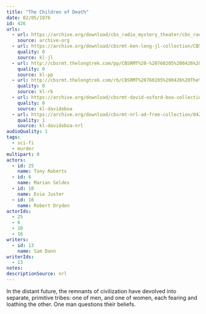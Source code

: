 ```yaml
---
title: "The Children of Death"
date: 02/05/1976
id: 426
urls: 
  - url: https://archive.org/download/cbs_radio_mystery_theater/cbs_radio_mystery_theater-0401-0450.zip/cbs_radio_mystery_theater-0401-0450%2Fcbsrmt_0426_the_children_of_death.mp3
    source: archive-org
  - url: https://archive.org/download/cbsrmt-ken-long-jl-collection/CBSRMT - 760205 0426 The Children Of Death_jl.mp3
    quality: 0
    source: kl-jl
  - url: http://cbsrmt.thelongtrek.com/pp/CBSRMT%20-%20760205%200426%20The%20Children%20of%20Death_pp.mp3
    quality: 0
    source: kl-pp
  - url: http://cbsrmt.thelongtrek.com/rb/CBSRMT%20760205%200426%20The%20Children%20of%20Death_wuwm%20recorded%206_23_76.mp3
    quality: 0
    source: kl-rb
  - url: https://archive.org/download/cbsrmt-david-oxford-boa-collection/CBSRMT-760205-0426-repeated-760623-The-Children-of-Death-(128-44)_WUWM-FM-{BoA}.mp3
    quality: 0
    source: kl-davidoboa
  - url: https://archive.org/download/cbsrmt-nrl-ad-free-collection/0426%20CBSRMT-760205-0426-repeated-760623-The-Children-of-Death-(128-44)_WUWM-FM-%7BBoA%7D%20(no%20ads).mp3
    quality: 1
    source: kl-davidoboa-nrl
audioQuality: 1
tags: 
  - sci-fi
  - murder
multipart: 0
actors:  
  - id: 25
    name: Tony Roberts  
  - id: 6
    name: Marian Seldes  
  - id: 10
    name: Evie Juster  
  - id: 16
    name: Robert Dryden
actorIds:  
  - 25  
  - 6  
  - 10  
  - 16
writers:  
  - id: 13
    name: Sam Dann
writerIds:  
  - 13
notes: 
descriptionSource: nrl
---
```

In the distant future, the remnants of civilization have devolved into separate, primitive tribes: one of men, and one of women, each fearing and loathing the other. One man questions their beliefs.